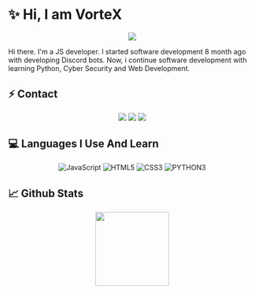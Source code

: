 # ✨ Hi, I am VorteX 
<div align="center">
    <img src="https://komarev.com/ghpvc/?username=SeonerVorteX&color=blue"/>
</div>  

Hi there. I'm a JS developer. I started software development 8 month ago with developing Discord bots. Now, i continue software development with learning Python, Cyber Security and Web Development.

## ⚡ Contact

<div align="center">
    <a href="https://discord.com/users/809325505304068096" target="_blank"><img src="https://img.shields.io/badge/-VorteX-black?style=for-the-badge&logo=discord&logoColor=1e44ee"></a>
    <a href="https://github.com/SeonerVorteX" target="_blank"><img src="https://img.shields.io/badge/-VorteX-black?style=for-the-badge&logo=github&logoColor=white"></a>
    <a href="https://discord.gg/xSAPRdQjyN" target="_blank"><img src="https://img.shields.io/badge/-My%20Server-black?style=for-the-badge&logo=discord&logoColor=1e44ee"></a>
</div>

## 💻 Languages I Use And Learn

<div align="center">
    <img alt="JavaScript" align="center" src="https://img.shields.io/badge/-Javascript-edb200?style=flat-square&logo=javascript&logoColor=white"/>
    <img alt="HTML5" align="center" src="https://img.shields.io/badge/-HTML5-E34F26?style=flat-square&logo=html5&logoColor=white"/>
    <img alt="CSS3" align="center" src="https://img.shields.io/badge/-CSS3-264de4?style=flat-square&logo=css3&logoColor=white"/>
    <img alt="PYTHON3" align="center" src="https://img.shields.io/badge/-Pyhton-yellow?style=for-the-badge&logo=python&logoColor=white"/>
</div>

## 📈 Github Stats

<div align="center">
    <img src="https://github-readme-stats.vercel.app/api?username=SeonerVorteX&show_icons=true&theme=radical&hide_border=true" width="%100" height="150px">
    <br>
</div>
